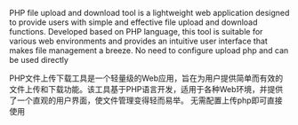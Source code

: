 PHP file upload and download tool is a lightweight web application designed to provide users with simple and effective file upload and download functions. Developed based on PHP language, this tool is suitable for various web environments and provides an intuitive user interface that makes file management a breeze. No need to configure upload php and can be used directly


PHP文件上传下载工具是一个轻量级的Web应用，旨在为用户提供简单而有效的文件上传和下载功能。该工具基于PHP语言开发，适用于各种Web环境，并提供了一个直观的用户界面，使文件管理变得轻而易举。
无需配置上传php即可直接使用
